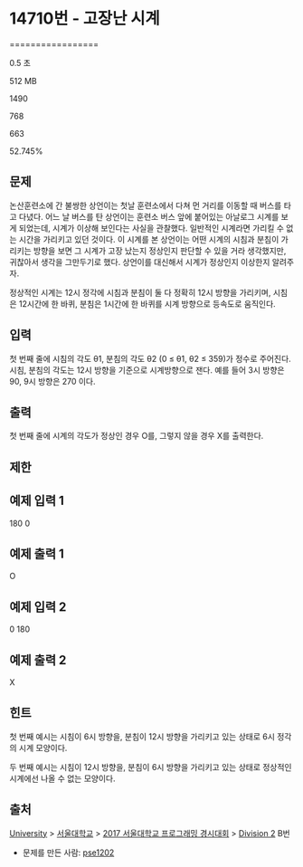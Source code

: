 # 14710번 - 고장난 시계


=================

0.5 초

512 MB

1490

768

663

52.745%

문제
--

논산훈련소에 간 불쌍한 상언이는 첫날 훈련소에서 다쳐 먼 거리를 이동할 때 버스를 타고 다녔다. 어느 날 버스를 탄 상언이는 훈련소 버스 앞에 붙어있는 아날로그 시계를 보게 되었는데, 시계가 이상해 보인다는 사실을 관찰했다. 일반적인 시계라면 가리킬 수 없는 시간을 가리키고 있던 것이다. 이 시계를 본 상언이는 어떤 시계의 시침과 분침이 가리키는 방향을 보면 그 시계가 고장 났는지 정상인지 판단할 수 있을 거라 생각했지만, 귀찮아서 생각을 그만두기로 했다. 상언이를 대신해서 시계가 정상인지 이상한지 알려주자.

정상적인 시계는 12시 정각에 시침과 분침이 둘 다 정확히 12시 방향을 가리키며, 시침은 12시간에 한 바퀴, 분침은 1시간에 한 바퀴를 시계 방향으로 등속도로 움직인다.

입력
--

첫 번째 줄에 시침의 각도 θ1, 분침의 각도 θ2 (0 ≤ θ1, θ2 ≤ 359)가 정수로 주어진다. 시침, 분침의 각도는 12시 방향을 기준으로 시계방향으로 잰다. 예를 들어 3시 방향은 90, 9시 방향은 270 이다.

출력
--

첫 번째 줄에 시계의 각도가 정상인 경우 O를, 그렇지 않을 경우 X를 출력한다.

제한
--

예제 입력 1
-------

180 0

예제 출력 1
-------

O

예제 입력 2
-------

0 180

예제 출력 2
-------

X

힌트
--

첫 번째 예시는 시침이 6시 방향을, 분침이 12시 방향을 가리키고 있는 상태로 6시 정각의 시계 모양이다.

두 번째 예시는 시침이 12시 방향을, 분침이 6시 방향을 가리키고 있는 상태로 정상적인 시계에선 나올 수 없는 모양이다.

출처
--

[University](/category/5) > [서울대학교](/category/354) > [2017 서울대학교 프로그래밍 경시대회](/category/682) > [Division 2](/category/detail/1755) B번

*   문제를 만든 사람: [pse1202](/user/pse1202)